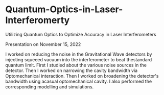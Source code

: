 # Quantum-Optics-in-Laser-Interferomerty
Utilizing Quantum Optics to Optimize Accuracy in Laser Interferometers

Presentation on November 15, 2022

I worked on reducing the noise in the Gravitational Wave detectors by injecting squeeed vacuum into the interferometer to beat thestandard quantum limit. First I studied about the various noise sources in the detector. Then I worked on narrowing the cavity bandwidth via Optomechanical interaction. Then I worked on broadening the detector's bandwidth using acasual optomechanical cavity. I also performed the corresponding modelling and simulations.
